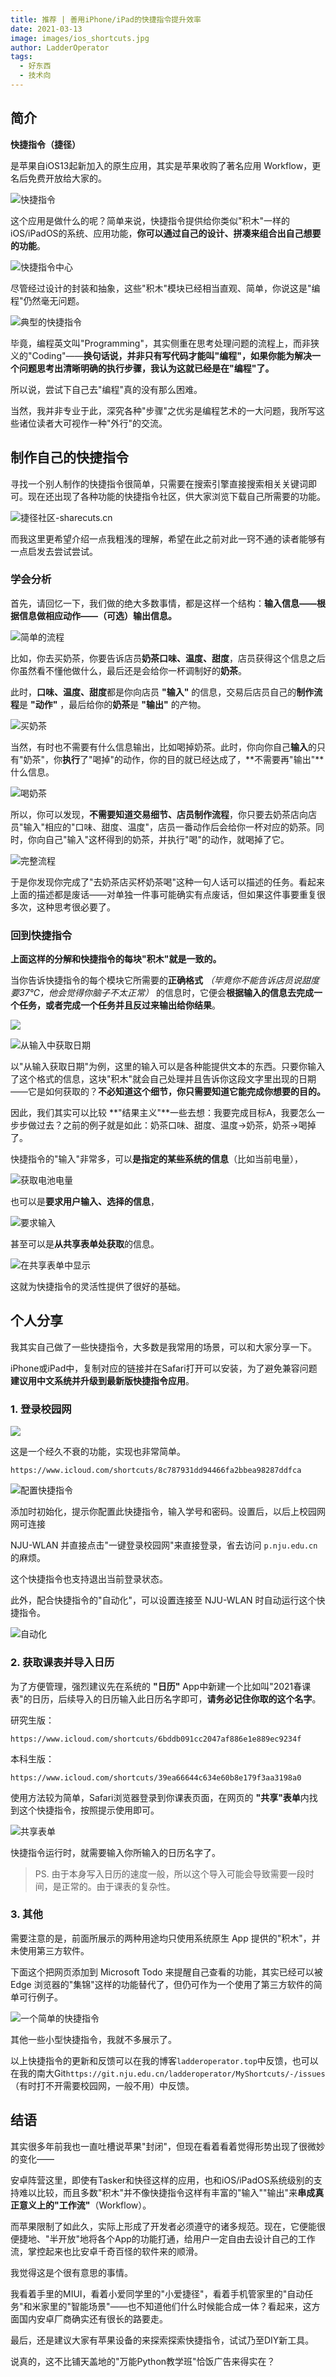 ```yaml
---
title: 推荐 | 善用iPhone/iPad的快捷指令提升效率
date: 2021-03-13
image: images/ios_shortcuts.jpg
author: LadderOperator
tags:
  - 好东西
  - 技术向
---
```

## 简介



**快捷指令（捷径）**

是苹果自iOS13起新加入的原生应用，其实是苹果收购了著名应用 Workflow，更名后免费开放给大家的。



![快捷指令](images/post-581-604c6b1d01c93.png)



这个应用是做什么的呢？简单来说，快捷指令提供给你类似"积木"一样的iOS/iPadOS的系统、应用功能，**你可以通过自己的设计、拼凑来组合出自己想要的功能**。



![快捷指令中心](images/post-581-604c6b1db0751.png)



尽管经过设计的封装和抽象，这些"积木"模块已经相当直观、简单，你说这是"编程"仍然毫无问题。



![典型的快捷指令](images/post-581-604c6b1e7d2bd.png)


毕竟，编程英文叫"Programming"，其实侧重在思考处理问题的流程上，而非狭义的"Coding"——**换句话说，并非只有写代码才能叫"编程"，如果你能为解决一个问题思考出清晰明确的执行步骤，我认为这就已经是在"编程"了。**

所以说，尝试下自己去"编程"真的没有那么困难。



当然，我并非专业于此，深究各种"步骤"之优劣是编程艺术的一大问题，我所写这些诸位读者大可视作一种"外行"的交流。



## 制作自己的快捷指令



寻找一个别人制作的快捷指令很简单，只需要在搜索引擎直接搜索相关关键词即可。现在还出现了各种功能的快捷指令社区，供大家浏览下载自己所需要的功能。



![捷径社区-sharecuts.cn](images/post-581-604c6b1f25129.png)



而我这里更希望介绍一点我粗浅的理解，希望在此之前对此一窍不通的读者能够有一点启发去尝试尝试。



### 学会分析



首先，请回忆一下，我们做的绝大多数事情，都是这样一个结构：**输入信息——根据信息做相应动作——（可选）输出信息。**


![简单的流程](images/post-581-604c6b1f7b1b2.png)



比如，你去买奶茶，你要告诉店员**奶茶口味、温度、甜度**，店员获得这个信息之后你虽然看不懂他做什么，最后还是会给你一杯调制好的**奶茶**。



此时，**口味、温度、甜度**都是你向店员 **"输入"** 的信息，交易后店员自己的**制作流程**是 **"动作"** ，最后给你的**奶茶**是 **"输出"** 的产物。



![买奶茶](images/post-581-604c6b1fcd3d4.png)



当然，有时也不需要有什么信息输出，比如喝掉奶茶。此时，你向你自己**输入**的只有"奶茶"，你**执行**了"喝掉"的动作，你的目的就已经达成了，**不需要再"输出"**什么信息。



![喝奶茶](images/post-581-604c6b20298ed.png)



所以，你可以发现，**不需要知道交易细节、店员制作流程**，你只要去奶茶店向店员"输入"相应的"口味、甜度、温度"，店员一番动作后会给你一杯对应的奶茶。同时，你向自己"输入"这杯得到的奶茶，并执行"喝"的动作，就喝掉了它。



![完整流程](images/post-581-604c6b2079446.png)



于是你发现你完成了"去奶茶店买杯奶茶喝"这种一句人话可以描述的任务。看起来上面的描述都是废话——对单独一件事可能确实有点废话，但如果这件事要重复很多次，这种思考很必要了。



### 回到快捷指令



**上面这样的分解和快捷指令的每块"积木"就是一致的。**



当你告诉快捷指令的每个模块它所需要的**正确格式** *（毕竟你不能告诉店员说甜度要37℃，他会觉得你脑子不太正常）* 的信息时，它便会**根据输入的信息去完成一个任务，或者完成一个任务并且反过来输出给你结果**。



![](images/post-581-604c6b211da8b.png)



![从输入中获取日期](images/post-581-604c6b21959b1.png)



以"从输入获取日期"为例，这里的输入可以是各种能提供文本的东西。只要你输入了这个格式的信息，这块"积木"就会自己处理并且告诉你这段文字里出现的日期——它是如何获取的？**不必知道这个细节，你只需要知道它能完成你想要的目的。**



因此，我们其实可以比较 **"结果主义"**一些去想：我要完成目标A，我要怎么一步步做过去？之前的例子就是如此：奶茶口味、甜度、温度→奶茶，奶茶→喝掉了。



快捷指令的"输入"非常多，可以**是指定的某些系统的信息**（比如当前电量），



![获取电池电量](images/post-581-604c6b2221eb0.png)



也可以是**要求用户输入、选择的信息**，



![要求输入](images/post-581-604c6b229859c.png)



甚至可以是**从共享表单处获取**的信息。



![在共享表单中显示](images/post-581-604c6b2321472.png)

这就为快捷指令的灵活性提供了很好的基础。



## 个人分享



我其实自己做了一些快捷指令，大多数是我常用的场景，可以和大家分享一下。



iPhone或iPad中，复制对应的链接并在Safari打开可以安装，为了避免兼容问题**建议用中文系统并升级到最新版快捷指令应用**。



### 1. 登录校园网



![](images/post-581-604c6b23c2f85.png)



这是一个经久不衰的功能，实现也非常简单。



    https://www.icloud.com/shortcuts/8c787931dd94466fa2bbea98287ddfca



![配置快捷指令](images/post-581-604c6b2467425.png)



添加时初始化，提示你配置此快捷指令，输入学号和密码。设置后，以后上校园网网可连接

NJU-WLAN 并直接点击"一键登录校园网"来直接登录，省去访问 `p.nju.edu.cn`的麻烦。



这个快捷指令也支持退出当前登录状态。



此外，配合快捷指令的"自动化"，可以设置连接至 NJU-WLAN 时自动运行这个快捷指令。



![自动化](images/post-581-604c6b250374e.png)



### 2. 获取课表并导入日历



为了方便管理，强烈建议先在系统的 **"日历"** App中新建一个比如叫"2021春课表"的日历，后续导入的日历输入此日历名字即可，**请务必记住你取的这个名字**。



研究生版：



    https://www.icloud.com/shortcuts/6bddb091cc2047af886e1e889ec9234f



本科生版：



    https://www.icloud.com/shortcuts/39ea66644c634e60b8e179f3aa3198a0



使用方法较为简单，Safari浏览器登录到你课表页面，在网页的 **"共享"表单**内找到这个快捷指令，按照提示使用即可。



![共享表单](images/post-581-604c6b25a5275.png)



快捷指令运行时，就需要输入你所输入的日历名字了。



> PS. 由于本身写入日历的速度一般，所以这个导入可能会导致需要一段时间，是正常的。由于课表的复杂性。



### 3. 其他



需要注意的是，前面所展示的两种用途均只使用系统原生 App 提供的"积木"，并未使用第三方软件。



下面这个把网页添加到 Microsoft Todo 来提醒自己查看的功能，其实已经可以被 Edge 浏览器的"集锦"这样的功能替代了，但仍可作为一个使用了第三方软件的简单可行例子。



![一个简单的快捷指令](images/post-581-604c6b26435a6.png)



其他一些小型快捷指令，我就不多展示了。



以上快捷指令的更新和反馈可以在我的博客`ladderoperator.top`中反馈，也可以在我的南大Git`https://git.nju.edu.cn/ladderoperator/MyShortcuts/-/issues`（有时打不开需要校园网，一般不用）中反馈。



## 结语



其实很多年前我也一直吐槽说苹果"封闭"，但现在看着看着觉得形势出现了很微妙的变化——



安卓阵营这里，即使有Tasker和快径这样的应用，也和iOS/iPadOS系统级别的支持难以比较，而且多数"积木"并不像快捷指令这样有丰富的"输入""输出"来**串成真正意义上的"工作流"**（Workflow）。



而苹果限制了如此久，实际上形成了开发者必须遵守的诸多规范。现在，它便能很便捷地、"半开放"地将各个App的功能打通，给用户一定自由去设计自己的工作流，掌控起来也比安卓千奇百怪的软件来的顺滑。



我觉得这是个很有意思的事情。



我看着手里的MIUI，看着小爱同学里的"小爱捷径"，看着手机管家里的"自动任务"和米家里的"智能场景"——也不知道他们什么时候能合成一体？看起来，这方面国内安卓厂商确实还有很长的路要走。



最后，还是建议大家有苹果设备的来探索探索快捷指令，试试乃至DIY新工具。



说真的，这不比铺天盖地的"万能Python教学班"恰饭广告来得实在？

